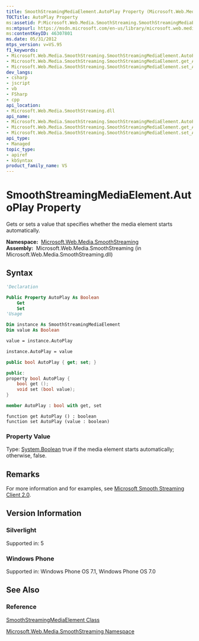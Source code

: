 ```yaml
---
title: SmoothStreamingMediaElement.AutoPlay Property (Microsoft.Web.Media.SmoothStreaming)
TOCTitle: AutoPlay Property
ms:assetid: P:Microsoft.Web.Media.SmoothStreaming.SmoothStreamingMediaElement.AutoPlay
ms:mtpsurl: https://msdn.microsoft.com/en-us/library/microsoft.web.media.smoothstreaming.smoothstreamingmediaelement.autoplay(v=VS.95)
ms:contentKeyID: 46307801
ms.date: 05/31/2012
mtps_version: v=VS.95
f1_keywords:
- Microsoft.Web.Media.SmoothStreaming.SmoothStreamingMediaElement.AutoPlay
- Microsoft.Web.Media.SmoothStreaming.SmoothStreamingMediaElement.get_AutoPlay
- Microsoft.Web.Media.SmoothStreaming.SmoothStreamingMediaElement.set_AutoPlay
dev_langs:
- csharp
- jscript
- vb
- FSharp
- cpp
api_location:
- Microsoft.Web.Media.SmoothStreaming.dll
api_name:
- Microsoft.Web.Media.SmoothStreaming.SmoothStreamingMediaElement.AutoPlay
- Microsoft.Web.Media.SmoothStreaming.SmoothStreamingMediaElement.get_AutoPlay
- Microsoft.Web.Media.SmoothStreaming.SmoothStreamingMediaElement.set_AutoPlay
api_type:
- Managed
topic_type:
- apiref
- kbSyntax
product_family_name: VS
---
```


# SmoothStreamingMediaElement.AutoPlay Property

Gets or sets a value that specifies whether the media element starts automatically.

**Namespace:**  [Microsoft.Web.Media.SmoothStreaming](microsoft-web-media-smoothstreaming-namespace_1.md)  
**Assembly:**  Microsoft.Web.Media.SmoothStreaming (in Microsoft.Web.Media.SmoothStreaming.dll)

## Syntax

```vb
'Declaration

Public Property AutoPlay As Boolean
    Get
    Set
'Usage

Dim instance As SmoothStreamingMediaElement
Dim value As Boolean

value = instance.AutoPlay

instance.AutoPlay = value
```

```csharp
public bool AutoPlay { get; set; }
```

```cpp
public:
property bool AutoPlay {
    bool get ();
    void set (bool value);
}
```

``` fsharp
member AutoPlay : bool with get, set
```

```jscript
function get AutoPlay () : boolean
function set AutoPlay (value : boolean)
```

### Property Value

Type: [System.Boolean](https://msdn.microsoft.com/library/a28wyd50\(v=vs.95\))  
true if the media element starts automatically; otherwise, false.

## Remarks

For more information and for examples, see [Microsoft Smooth Streaming Client 2.0](microsoft-smooth-streaming-client-2-0.md).

## Version Information

### Silverlight

Supported in: 5  

### Windows Phone

Supported in: Windows Phone OS 7.1, Windows Phone OS 7.0  

## See Also

### Reference

[SmoothStreamingMediaElement Class](smoothstreamingmediaelement-class-microsoft-web-media-smoothstreaming_1.md)

[Microsoft.Web.Media.SmoothStreaming Namespace](microsoft-web-media-smoothstreaming-namespace_1.md)

